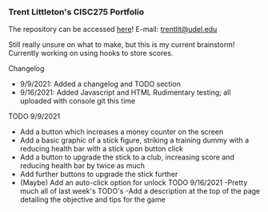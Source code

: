 ### Trent Littleton's CISC275 Portfolio
The repository can be accessed [here](https://github.com/trentlit/F21CISC275Portfolio)!
E-mail: trentlit@udel.edu



Still really unsure on what to make, but this is my current brainstorm! Currently working on using hooks to store scores.


Changelog
- 9/9/2021: Added a changelog and TODO section
- 9/16/2021: Added Javascript and HTML Rudimentary testing; all uploaded with console git this time

TODO 9/9/2021
- Add a button which increases a money counter on the screen 
- Add a basic graphic of a stick figure, striking a training dummy with a reducing health bar with a stick upon button click
- Add a button to upgrade the stick to a club, increasing score and reducing health bar by twice as much
- Add further buttons to upgrade the stick further
- (Maybe) Add an auto-click option for unlock
TODO 9/16/2021
-Pretty much all of last week's TODO's
-Add a description at the top of the page detailing the objective and tips for the game
